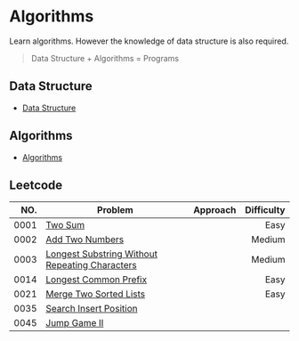# Algorithms

Learn algorithms. However the knowledge of data structure is also required.

> Data Structure + Algorithms = Programs



## Data Structure

- [Data Structure](DataStructure)

## Algorithms

- [Algorithms](Algorithms)


## Leetcode

|NO.   |Problem|Approach|Difficulty|
|-----:|-------|--------|---------:|
|0001  |[Two Sum](Leetcode/0001.TwoSum/)|        |Easy|
|0002  |[Add Two Numbers](Leetcode/0002.AddTwoNumbers/)|        |Medium|
|0003  |[Longest Substring Without Repeating Characters](Leetcode/0003.LongestSubstringWithoutRepeatingCharacters/)|        |Medium|
|0014  |[Longest Common Prefix](Leetcode/0014.LongestCommonPrefix/)|        |Easy|
|0021  |[Merge Two Sorted Lists](Leetcode/0021.MergeTwoSortedLists/)|        |Easy|
|0035  |[Search Insert Position](Leetcode/0035.SearchInsertPosition/)|       ||
|0045  |[Jump Game II](Leetcode/0045.JumpGameII/)| ||

